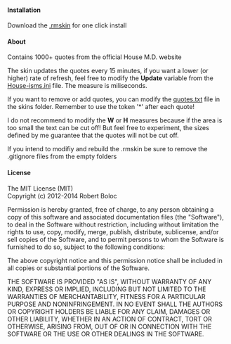 #### Installation
Download the [.rmskin](https://github.com/downloads/robertboloc/House-isms/House-isms.rmskin) for one click install

#### About
Contains 1000+ quotes from the official House M.D. website  

The skin updates the quotes every 15 minutes, if you want 
a lower (or higher) rate of refresh, feel free to modify 
the **Update** variable from the [House-isms.ini](https://github.com/robertboloc/House-isms/blob/master/Skins/House-isms/House-isms.ini)
file. The measure is miliseconds.  

If you want to remove or add quotes, you can modify the 
[quotes.txt](https://github.com/robertboloc/House-isms/blob/master/Skins/House-isms/quotes.txt)
file in the skins folder. Remember to use the token '*' 
after each quote!  

I do not recommend to modify the **W** or **H** measures 
because if the area is too small the text can be cut off!
But feel free to experiment, the sizes defined by me 
guarantee that the quotes will not be cut off.  

If you intend to modifiy and rebuild the .rmskin be sure 
to remove the .gitignore files from the empty folders

#### License
The MIT License (MIT)  
Copyright (c) 2012-2014 Robert Boloc
 
Permission is hereby granted, free of charge, to any person
obtaining a copy of this software and associated documentation
files (the "Software"), to deal in the Software without 
restriction, including without limitation the rights to use,
copy, modify, merge, publish, distribute, sublicense, and/or
sell copies of the Software, and to permit persons to whom 
the Software is furnished to do so, subject to the following 
conditions:
 
The above copyright notice and this permission notice shall be
included in all copies or substantial portions of the Software.
 
THE SOFTWARE IS PROVIDED "AS IS", WITHOUT WARRANTY OF ANY KIND,
EXPRESS OR IMPLIED, INCLUDING BUT NOT LIMITED TO THE WARRANTIES
OF MERCHANTABILITY, FITNESS FOR A PARTICULAR PURPOSE AND 
NONINFRINGEMENT. IN NO EVENT SHALL THE AUTHORS OR COPYRIGHT 
HOLDERS BE LIABLE FOR ANY CLAIM, DAMAGES OR OTHER LIABILITY, 
WHETHER IN AN ACTION OF CONTRACT, TORT OR OTHERWISE, ARISING 
FROM, OUT OF OR IN CONNECTION WITH THE SOFTWARE OR THE USE OR 
OTHER DEALINGS IN THE SOFTWARE.
